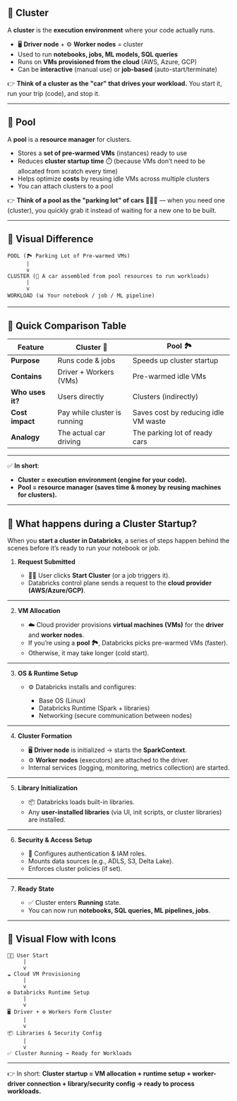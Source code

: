 ## 🔹 **Cluster**

A **cluster** is the **execution environment** where your code actually runs.

* 🖥️ **Driver node** + ⚙️ **Worker nodes** = cluster
* Used to run **notebooks, jobs, ML models, SQL queries**
* Runs on **VMs provisioned from the cloud** (AWS, Azure, GCP)
* Can be **interactive** (manual use) or **job-based** (auto-start/terminate)

👉 **Think of a cluster as the "car" that drives your workload.**
You start it, run your trip (code), and stop it.

---

## 🔹 **Pool**

A **pool** is a **resource manager** for clusters.

* Stores a **set of pre-warmed VMs** (instances) ready to use
* Reduces **cluster startup time** ⏱️ (because VMs don’t need to be allocated from scratch every time)
* Helps optimize **costs** by reusing idle VMs across multiple clusters
* You can attach clusters to a pool

👉 **Think of a pool as the "parking lot" of cars** 🚗🚗🚗 — when you need one (cluster), you quickly grab it instead of waiting for a new one to be built.

---

## 🔹 Visual Difference

```
POOL (🏞️ Parking Lot of Pre-warmed VMs)
      |
      v
CLUSTER (🚗 A car assembled from pool resources to run workloads)
      |
      v
WORKLOAD (📊 Your notebook / job / ML pipeline)
```

---

## 🔹 Quick Comparison Table

| Feature          | Cluster 🚗                   | Pool 🏞️                             |
| ---------------- | ---------------------------- | ------------------------------------ |
| **Purpose**      | Runs code & jobs             | Speeds up cluster startup            |
| **Contains**     | Driver + Workers (VMs)       | Pre-warmed idle VMs                  |
| **Who uses it?** | Users directly               | Clusters (indirectly)                |
| **Cost impact**  | Pay while cluster is running | Saves cost by reducing idle VM waste |
| **Analogy**      | The actual car driving       | The parking lot of ready cars        |

---

✅ **In short**:

* **Cluster = execution environment (engine for your code).**
* **Pool = resource manager (saves time & money by reusing machines for clusters).**

---

## 🔹 What happens during a Cluster Startup?

When you **start a cluster in Databricks**, a series of steps happen behind the scenes before it’s ready to run your notebook or job.

1. **Request Submitted**

   * 👨‍💻 User clicks **Start Cluster** (or a job triggers it).
   * Databricks control plane sends a request to the **cloud provider (AWS/Azure/GCP)**.

---

2. **VM Allocation**

   * ☁️ Cloud provider provisions **virtual machines (VMs)** for the **driver** and **worker nodes**.
   * If you’re using a **pool 🏞️**, Databricks picks pre-warmed VMs (faster).
   * Otherwise, it may take longer (cold start).

---

3. **OS & Runtime Setup**

   * ⚙️ Databricks installs and configures:

     * Base OS (Linux)
     * Databricks Runtime (Spark + libraries)
     * Networking (secure communication between nodes)

---

4. **Cluster Formation**

   * 🖥️ **Driver node** is initialized → starts the **SparkContext**.
   * ⚙️ **Worker nodes** (executors) are attached to the driver.
   * Internal services (logging, monitoring, metrics collection) are started.

---

5. **Library Initialization**

   * 📦 Databricks loads built-in libraries.
   * Any **user-installed libraries** (via UI, init scripts, or cluster libraries) are installed.

---

6. **Security & Access Setup**

   * 🔑 Configures authentication & IAM roles.
   * Mounts data sources (e.g., ADLS, S3, Delta Lake).
   * Enforces cluster policies (if set).

---

7. **Ready State**

   * ✅ Cluster enters **Running** state.
   * You can now run **notebooks, SQL queries, ML pipelines, jobs**.

---

## 🔹 Visual Flow with Icons

```
👨‍💻 User Start
     |
     v
☁️ Cloud VM Provisioning
     |
     v
⚙️ Databricks Runtime Setup
     |
     v
🖥️ Driver + ⚙️ Workers Form Cluster
     |
     v
📦 Libraries & Security Config
     |
     v
✅ Cluster Running → Ready for Workloads
```

---

👉 In short: **Cluster startup = VM allocation + runtime setup + worker-driver connection + library/security config → ready to process workloads.**
